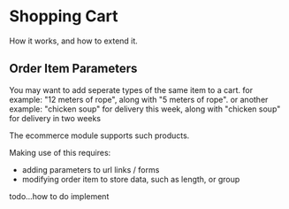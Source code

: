 # Shopping Cart
How it works, and how to extend it.


## Order Item Parameters
You may want to add seperate types of the same item to a cart.
for example: "12 meters of rope", along with "5 meters of rope".
or another example: "chicken soup" for delivery this week, along with "chicken soup" for delivery in two weeks

The ecommerce module supports such products.

Making use of this requires:
 - adding parameters to url links / forms
 - modifying order item to store data, such as length, or group
 
 todo...how to do implement